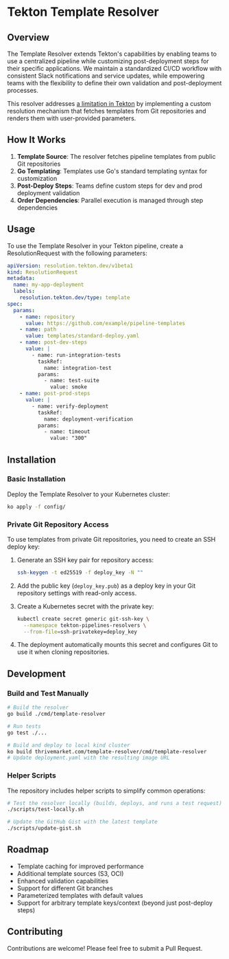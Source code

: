 # Tekton Template Resolver

## Overview

The Template Resolver extends Tekton's capabilities by enabling teams to use a centralized pipeline while customizing post-deployment steps for their specific applications. We maintain a standardized CI/CD workflow with consistent Slack notifications and service updates, while empowering teams with the flexibility to define their own validation and post-deployment processes.

This resolver addresses [a limitation in Tekton](https://github.com/tektoncd/pipeline/issues/8711) by implementing a custom resolution mechanism that fetches templates from Git repositories and renders them with user-provided parameters.

## How It Works

1. **Template Source**: The resolver fetches pipeline templates from public Git repositories
2. **Go Templating**: Templates use Go's standard templating syntax for customization
3. **Post-Deploy Steps**: Teams define custom steps for dev and prod deployment validation
4. **Order Dependencies**: Parallel execution is managed through step dependencies

## Usage

To use the Template Resolver in your Tekton pipeline, create a ResolutionRequest with the following parameters:

```yaml
apiVersion: resolution.tekton.dev/v1beta1
kind: ResolutionRequest
metadata:
  name: my-app-deployment
  labels:
    resolution.tekton.dev/type: template
spec:
  params:
    - name: repository
      value: https://github.com/example/pipeline-templates
    - name: path
      value: templates/standard-deploy.yaml
    - name: post-dev-steps
      value: |
        - name: run-integration-tests
          taskRef:
            name: integration-test
          params:
            - name: test-suite
              value: smoke
    - name: post-prod-steps
      value: |
        - name: verify-deployment
          taskRef:
            name: deployment-verification
          params:
            - name: timeout
              value: "300"
```

## Installation

### Basic Installation

Deploy the Template Resolver to your Kubernetes cluster:

```bash
ko apply -f config/
```

### Private Git Repository Access

To use templates from private Git repositories, you need to create an SSH deploy key:

1. Generate an SSH key pair for repository access:
   ```bash
   ssh-keygen -t ed25519 -f deploy_key -N ""
   ```

2. Add the public key (`deploy_key.pub`) as a deploy key in your Git repository settings with read-only access.

3. Create a Kubernetes secret with the private key:
   ```bash
   kubectl create secret generic git-ssh-key \
     --namespace tekton-pipelines-resolvers \
     --from-file=ssh-privatekey=deploy_key
   ```

4. The deployment automatically mounts this secret and configures Git to use it when cloning repositories.

## Development

### Build and Test Manually

```bash
# Build the resolver
go build ./cmd/template-resolver

# Run tests
go test ./...

# Build and deploy to local kind cluster
ko build thrivemarket.com/template-resolver/cmd/template-resolver
# Update deployment.yaml with the resulting image URL
```

### Helper Scripts

The repository includes helper scripts to simplify common operations:

```bash
# Test the resolver locally (builds, deploys, and runs a test request)
./scripts/test-locally.sh

# Update the GitHub Gist with the latest template
./scripts/update-gist.sh
```

## Roadmap

- Template caching for improved performance
- Additional template sources (S3, OCI)
- Enhanced validation capabilities
- Support for different Git branches
- Parameterized templates with default values
- Support for arbitrary template keys/context (beyond just post-deploy steps)

## Contributing

Contributions are welcome! Please feel free to submit a Pull Request.